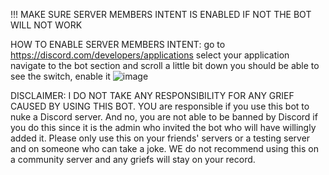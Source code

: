 !!! MAKE SURE SERVER MEMBERS INTENT IS ENABLED IF NOT THE BOT WILL NOT WORK

HOW TO ENABLE SERVER MEMBERS INTENT:
go to https://discord.com/developers/applications
select your application
navigate to the bot section and scroll a little bit down
you should be able to see the switch, enable it
![image](https://user-images.githubusercontent.com/66090923/112204012-ef1d8300-8bf1-11eb-9d14-3d93b6f10419.png)


DISCLAIMER: I DO NOT TAKE ANY RESPONSIBILITY FOR ANY GRIEF CAUSED BY USING THIS BOT.
YOU are responsible if you use this bot to nuke a Discord server. And no, you are not able to be banned by Discord if you do this since it is the admin who invited the bot who will have willingly added it. Please only use this on your friends' servers or a testing server and on someone who can take a joke. WE do not recommend using this on a community server and any griefs will stay on your record.
